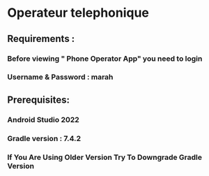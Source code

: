 # Operateur telephonique

## Requirements :

### Before viewing " Phone Operator App" you need to login 

### Username & Password : marah

## Prerequisites:

### Android Studio 2022

### Gradle version : 7.4.2

### If You Are Using Older Version Try To Downgrade Gradle Version 


 
